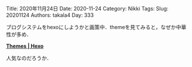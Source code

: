 ﻿Title: 2020年11月24日
Date: 2020-11-24
Category: Nikki
Tags: 
Slug: 20201124
Authors: takala4
Day: 333



ブログシステムをhexoにしようかと画策中．themeを見てみると，なぜか中華性が多め．


**[Themes | Hexo](https://hexo.io/themes/)**



人気なのだろうか．
